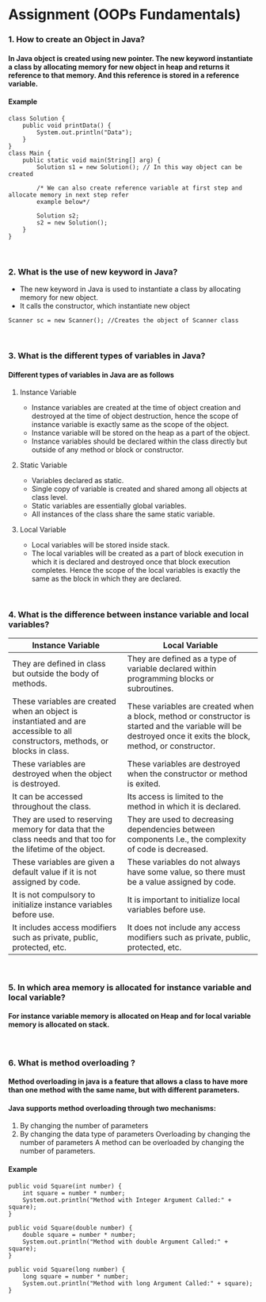 # Assignment (OOPs Fundamentals)

### **1. How to create an Object in Java?**

#### In Java object is created using new pointer. The new keyword instantiate a class by allocating memory for new object in heap and returns it reference to that memory. And this reference is stored in a reference variable.

#### Example

```
class Solution {
    public void printData() {
        System.out.println("Data");
    }
}
class Main {
    public static void main(String[] arg) {
        Solution s1 = new Solution(); // In this way object can be created

        /* We can also create reference variable at first step and allocate memory in next step refer
        example below*/

        Solution s2;
        s2 = new Solution();
    }
}
```

<br/>

### **2. What is the use of new keyword in Java?**

- The new keyword in Java is used to instantiate a class by allocating memory for new object.
- It calls the constructor, which instantiate new object

```
Scanner sc = new Scanner(); //Creates the object of Scanner class
```

<br/>

### **3. What is the different types of variables in Java?**

#### Different types of variables in Java are as follows

1. Instance Variable

   - Instance variables are created at the time of object creation and destroyed at the time of object destruction, hence the scope of instance variable is exactly same as the scope of the object.
   - Instance variable will be stored on the heap as a part of the object.
   - Instance variables should be declared within the class directly but outside of any method or block or constructor.

2. Static Variable
   - Variables declared as static.
   - Single copy of variable is created and shared among all objects at class level.
   - Static variables are essentially global variables.
   - All instances of the class share the same static variable.
3. Local Variable
   - Local variables will be stored inside stack.
   - The local variables will be created as a part of block execution in which it is declared and destroyed once that block execution completes. Hence the scope of the local variables is exactly the same as the block in which they are declared.

  <br/>

### **4. What is the difference between instance variable and local variables?**

| **Instance Variable**                                                                                                           | **Local Variable**                                                                                                                                             |
| ------------------------------------------------------------------------------------------------------------------------------- | -------------------------------------------------------------------------------------------------------------------------------------------------------------- |
| They are defined in class but outside the body of methods.                                                                      | They are defined as a type of variable declared within programming blocks or subroutines.                                                                      |
| These variables are created when an object is instantiated and are accessible to all constructors, methods, or blocks in class. | These variables are created when a block, method or constructor is started and the variable will be destroyed once it exits the block, method, or constructor. |
| These variables are destroyed when the object is destroyed.                                                                     | These variables are destroyed when the constructor or method is exited.                                                                                        |
| It can be accessed throughout the class.                                                                                        | Its access is limited to the method in which it is declared.                                                                                                   |
| They are used to reserving memory for data that the class needs and that too for the lifetime of the object.                    | They are used to decreasing dependencies between components I.e., the complexity of code is decreased.                                                         |
| These variables are given a default value if it is not assigned by code.                                                        | These variables do not always have some value, so there must be a value assigned by code.                                                                      |
| It is not compulsory to initialize instance variables before use.                                                               | It is important to initialize local variables before use.                                                                                                      |
| It includes access modifiers such as private, public, protected, etc.                                                           | It does not include any access modifiers such as private, public, protected, etc.                                                                              |

<br/>

### **5. In which area memory is allocated for instance variable and local variable?**

#### For instance variable memory is allocated on Heap and for local variable memory is allocated on stack.

<br/>

### **6. What is method overloading ?**

#### Method overloading in java is a feature that allows a class to have more than one method with the same name, but with different parameters.

#### Java supports method overloading through two mechanisms:

1. By changing the number of parameters
2. By changing the data type of parameters Overloading by changing the number of parameters A method can be overloaded by changing the number of parameters.

#### Example

```
public void Square(int number) {
    int square = number * number;
    System.out.println("Method with Integer Argument Called:" + square);
}

public void Square(double number) {
    double square = number * number;
    System.out.println("Method with double Argument Called:" + square);
}

public void Square(long number) {
    long square = number * number;
    System.out.println("Method with long Argument Called:" + square);
}
```

